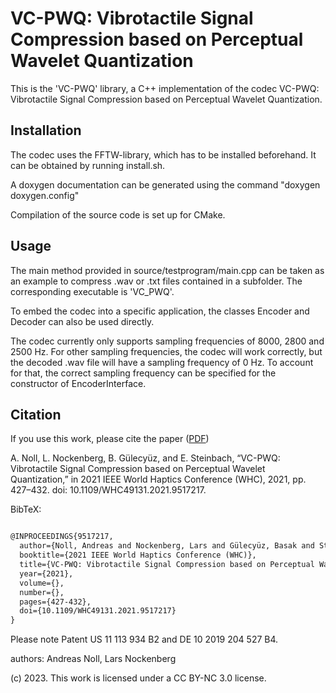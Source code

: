 # VC-PWQ: Vibrotactile Signal Compression based on Perceptual Wavelet Quantization

This is the 'VC-PWQ' library, a C++ implementation of the codec
VC-PWQ: Vibrotactile Signal Compression based on Perceptual Wavelet Quantization.

## Installation

The codec uses the FFTW-library, which has to be installed beforehand. It can be obtained by running install.sh.

A doxygen documentation can be generated using the command "doxygen doxygen.config"

Compilation of the source code is set up for CMake.

## Usage

The main method provided in source/testprogram/main.cpp can be taken as an example to compress .wav or .txt files
contained in a subfolder. The corresponding executable is 'VC_PWQ'.


To embed the codec into a specific application, the classes Encoder and Decoder can also be used directly.

The codec currently only supports sampling frequencies of 8000, 2800 and 2500 Hz. For other sampling frequencies, the
codec will work correctly, but the decoded .wav file will have a sampling frequency of 0 Hz. To account for that, the
correct sampling frequency can be specified for the constructor of EncoderInterface.

## Citation

If you use this work, please cite the paper ([PDF](https://www.researchgate.net/publication/354083396_VC-PWQ_Vibrotactile_Signal_Compression_based_on_Perceptual_Wavelet_Quantization))

A. Noll, L. Nockenberg, B. Gülecyüz, and E. Steinbach, “VC-PWQ: Vibrotactile Signal Compression based on Perceptual Wavelet Quantization,” in 2021 IEEE World Haptics Conference (WHC), 2021, pp. 427–432. doi: 10.1109/WHC49131.2021.9517217.

BibTeX:

```tex

@INPROCEEDINGS{9517217,
  author={Noll, Andreas and Nockenberg, Lars and Gülecyüz, Basak and Steinbach, Eckehard},
  booktitle={2021 IEEE World Haptics Conference (WHC)}, 
  title={VC-PWQ: Vibrotactile Signal Compression based on Perceptual Wavelet Quantization}, 
  year={2021},
  volume={},
  number={},
  pages={427-432},
  doi={10.1109/WHC49131.2021.9517217}
}
```

Please note Patent US 11 113 934 B2 and DE 10 2019 204 527 B4.


authors: Andreas Noll, Lars Nockenberg

(c) 2023. This work is licensed under a CC BY-NC 3.0 license. 